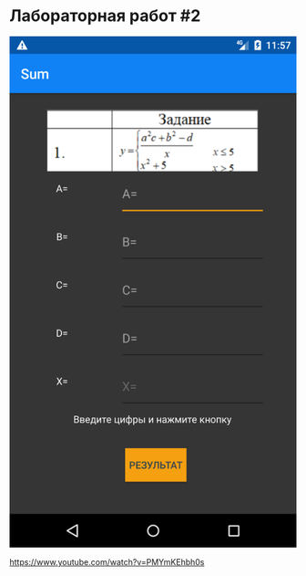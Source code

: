 # Лабораторная работ #2

![Screenshot](screenshot.png)

https://www.youtube.com/watch?v=PMYmKEhbh0s
